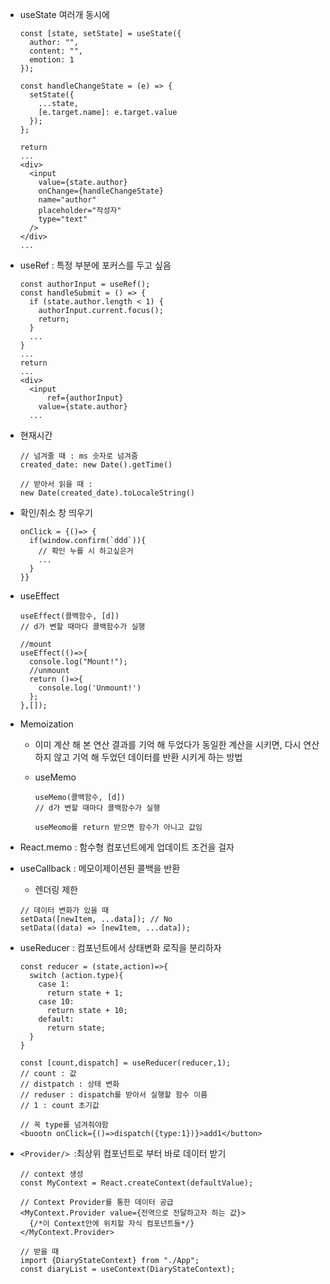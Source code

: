 - useState 여러개 동시에

  ```
  const [state, setState] = useState({
    author: "",
    content: "",
    emotion: 1
  });
  
  const handleChangeState = (e) => {
    setState({
      ...state,
      [e.target.name]: e.target.value
    });
  };
  
  return
  ...
  <div>
    <input
      value={state.author}
      onChange={handleChangeState}
      name="author"
      placeholder="작성자"
      type="text"
    />
  </div>
  ...
  ```

  

- useRef : 특정 부분에 포커스를 두고 싶음

  ```
  const authorInput = useRef();
  const handleSubmit = () => {
    if (state.author.length < 1) {
      authorInput.current.focus();
      return;
    }
    ...
  }
  ...
  return
  ...
  <div>
    <input
    	ref={authorInput}
      value={state.author}
  	...
  ```




- 현재시간

  ```
  // 넘겨줄 때 : ms 숫자로 넘겨줌
  created_date: new Date().getTime()
  
  // 받아서 읽을 때 : 
  new Date(created_date).toLocaleString()
  ```

  

- 확인/취소 창 띄우기

  ```
  onClick = {()=> {
    if(window.confirm(`ddd`)){
      // 확인 누를 시 하고싶은거
      ...
    }
  }}
  ```



- useEffect

  ```
  useEffect(콜백함수, [d])
  // d가 변할 때마다 콜백함수가 실행
  
  //mount
  useEffect(()=>{
  	console.log("Mount!");
  	//unmount
  	return ()=>{
  	  console.log('Unmount!')
  	};
  },[]);
  ```
  



- Memoization

  - 이미 계산 해 본 연산 결과를 기억 해 두었다가 동일한 계산을 시키면, 다시 연산하지 않고 기억 해 두었던 데이터를 반환 시키게 하는 방법

  - useMemo

    ```
    useMemo(콜백함수, [d])
    // d가 변할 때마다 콜백함수가 실행
    
    useMeomo를 return 받으면 함수가 아니고 값임
    ```



- React.memo : 함수형 컴포넌트에게 업데이트 조건을 걸자



- useCallback : 메모이제이션된 콜백을 반환

  - 렌더링 제한

  ```
  // 데이터 변화가 있을 때
  setData([newItem, ...data]); // No
  setData((data) => [newItem, ...data]);
  ```

  

- useReducer : 컴포넌트에서 상태변화 로직을 분리하자

  ```
  const reducer = (state,action)=>{
    switch (action.type){
      case 1:
        return state + 1;
      case 10:
        return state + 10;
      default:
        return state;
    }
  }
  
  const [count,dispatch] = useReducer(reducer,1);
  // count : 값
  // distpatch : 상태 변화
  // reduser : dispatch를 받아서 실행할 함수 이름
  // 1 : count 초기값
  
  // 꼭 type를 넘겨줘야함
  <buootn onClick={()=>dispatch({type:1})}>add1</button>
  ```



- `<Provider/> `:최상위 컴포넌트로 부터 바로 데이터 받기

  ```
  // context 생성
  const MyContext = React.createContext(defaultValue);
  
  // Context Provider를 통한 데이터 공급
  <MyContext.Provider value={전역으로 전달하고자 하는 값}>
    {/*이 Context안에 위치할 자식 컴포넌트들*/}
  </MyContext.Provider>
  
  // 받을 때
  import {DiaryStateContext} from "./App";
  const diaryList = useContext(DiaryStateContext);
  ```

  